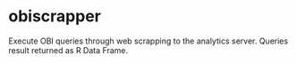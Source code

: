# obiscrapper
Execute OBI queries through web scrapping to the analytics server. Queries result returned as R Data Frame.
